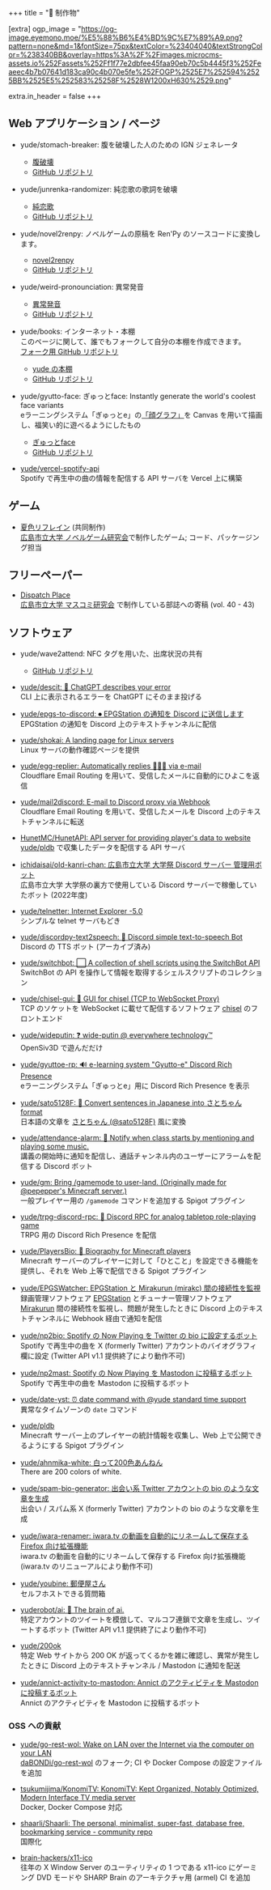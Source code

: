 +++
title = "💽 制作物"

[extra]
ogp_image = "https://og-image.eyemono.moe/%E5%88%B6%E4%BD%9C%E7%89%A9.png?pattern=none&md=1&fontSize=75px&textColor=%23404040&textStrongColor=%238340BB&overlay=https%3A%2F%2Fimages.microcms-assets.io%252Fassets%252Ff1f77e2dbfee45faa90eb70c5b4445f3%252Feaeec4b7b07641d183ca90c4b070e5fe%252FOGP%2525E7%252594%2525BB%2525E5%252583%25258F%2528W1200xH630%2529.png"

extra.in_header = false
+++

## Web アプリケーション / ページ

- yude/stomach-breaker: 腹を破壊した人のための IGN ジェネレータ
  - [腹破壊](https://stomach-breaker.vercel.app/)
  - [GitHub リポジトリ](https://github.com/yude/stomach-breaker)

- yude/junrenka-randomizer: 純恋歌の歌詞を破壊
  - [純恋歌](https://junrenka-randomizer.vercel.app/)
  - [GitHub リポジトリ](https://github.com/yude/junrenka-randomizer)

- yude/novel2renpy: ノベルゲームの原稿を Ren'Py のソースコードに変換します。
  - [novel2renpy](https://novel2renpy.vercel.app/)
  - [GitHub リポジトリ](https://github.com/yude/novel2renpy)

- yude/weird-pronounciation: 異常発音
  - [異常発音](https://weird-pronounciation.vercel.app/)
  - [GitHub リポジトリ](https://github.com/yude/weird-pronounciation)

- yude/books: インターネット・本棚\
    このページに関して、誰でもフォークして自分の本棚を作成できます。\
    [フォーク用 GitHub リポジトリ](https://github.com/yudejp/books)
  - [yude の本棚](https://yude.github.io/books/)
  - [GitHub リポジトリ](https://github.com/yude/books)

- yude/gyutto-face: ぎゅっとface: Instantly generate the world's coolest face variants\
    eラーニングシステム「ぎゅっとe」の[「顔グラフ」](https://jacet.org/sanjo/wp-content/uploads/2020/09/%E3%81%8E%E3%82%85%E3%81%A3%E3%81%A8e%E8%B3%87%E6%96%99.pdf)を Canvas を用いて描画し、福笑い的に遊べるようにしたもの
  - [ぎゅっとface](https://gyutto-face.vercel.app/)
  - [GitHub リポジトリ](https://github.com/yude/gyutto-face)

- [yude/vercel-spotify-api](https://github.com/yude/vercel-spotify-api)\
    Spotify で再生中の曲の情報を配信する API サーバを Vercel 上に構築

## ゲーム

- [夏色リフレイン](https://hcunovelgame.itch.io/natsuiro) (共同制作)\
    [広島市立大学 ノベルゲーム研究会](https://x.com/hcunovelgame)で制作したゲーム; コード、パッケージング担当

## フリーペーパー

- [Dispatch Place](https://masukendp.github.io/)\
    [広島市立大学 マスコミ研究会](https://x.com/masukenDP) で制作している部誌への寄稿 (vol. 40 - 43)

## ソフトウェア

- yude/wave2attend: NFC タグを用いた、出席状況の共有
  - [GitHub リポジトリ](https://github.com/yude/wave2attend)

- [yude/descit: 🤩 ChatGPT describes your error](https://github.com/yude/descit)\
    CLI 上に表示されるエラーを ChatGPT にそのまま投げる

- [yude/epgs-to-discord: ⏺ EPGStation の通知を Discord に送信します](https://github.com/yude/epgs-to-discord)\
    EPGStation の通知を Discord 上のテキストチャンネルに配信

- [yude/shokai: A landing page for Linux servers](https://github.com/yude/shokai)\
    Linux サーバの動作確認ページを提供

- [yude/egg-replier: Automatically replies 🐣🐣🐣 via e-mail](https://github.com/yude/egg-replier)\
    Cloudflare Email Routing を用いて、受信したメールに自動的にひよこを返信

- [yude/mail2discord: E-mail to Discord proxy via Webhook](https://github.com/yude/mail2discord)\
    Cloudflare Email Routing を用いて、受信したメールを Discord 上のテキストチャンネルに転送

- [HunetMC/HunetAPI: API server for providing player's data to website](https://github.com/HunetMC/HunetAPI)\
    [yude/pldb](https://github.com/yude/pldb) で収集したデータを配信する API サーバ

- [ichidaisai/old-kanri-chan: 広島市立大学 大学祭 Discord サーバー 管理用ボット](https://github.com/ichidaisai/old-kanri-chan)\
    広島市立大学 大学祭の裏方で使用している Discord サーバーで稼働していたボット (2022年度)

- [yude/telnetter: Internet Explorer -5.0](https://github.com/yude/telnetter)\
    シンプルな telnet サーバもどき

- [yude/discordpy-text2speech: 👄 Discord simple text-to-speech Bot](https://github.com/yude/discordpy-text2speech)\
    Discord の TTS ボット (アーカイブ済み)

- [yude/switchbot: ⬜ A collection of shell scripts using the SwitchBot API](https://github.com/yude/switchbot)\
    SwitchBot の API を操作して情報を取得するシェルスクリプトのコレクション

- [yude/chisel-gui: 📡 GUI for chisel (TCP to WebSocket Proxy)](https://github.com/yude/chisel-gui)\
    TCP のソケットを WebSocket に載せて配信するソフトウェア [chisel](https://github.com/jpillora/chisel) のフロントエンド

- [yude/wideputin: ❓ wide-putin @ everywhere technology™](https://github.com/yude/wideputin)\
    OpenSiv3D で遊んだだけ

- [yude/gyuttoe-rp: 🔊 e-learning system "Gyutto-e" Discord Rich Presence](https://github.com/yude/gyuttoe-rp)\
    eラーニングシステム「ぎゅっとe」用に Discord Rich Presence を表示

- [yude/sato5128F: 🔄 Convert sentences in Japanese into さとちゃん format](https://github.com/yude/sato5128F)\
    日本語の文章を [さとちゃん (@sato5128F)](https://x.com/sato5128F) 風に変換

- [yude/attendance-alarm: 🔔 Notify when class starts by mentioning and playing some music.](https://github.com/yude/attendance-alarm)\
    講義の開始時に通知を配信し、通話チャンネル内のユーザーにアラームを配信する Discord ボット

- [yude/gm: Bring /gamemode to user-land. (Originally made for @pepepper's Minecraft server.)](https://github.com/yude/gm)\
    一般プレイヤー用の `/gamemode` コマンドを追加する Spigot プラグイン

- [yude/trpg-discord-rpc: 🎲 Discord RPC for analog tabletop role-playing game](https://github.com/yude/trpg-discord-rpc)\
    TRPG 用の Discord Rich Presence を配信

- [yude/PlayersBio: 💬 Biography for Minecraft players](https://github.com/yude/PlayersBio)\
    Minecraft サーバーのプレイヤーに対して「ひとこと」を設定できる機能を提供し、それを Web 上等で配信できる Spigot プラグイン

- [yude/EPGSWatcher: EPGStation と Mirakurun (mirakc) 間の接続性を監視](https://github.com/yude/EPGSWatcher)\
    録画管理ソフトウェア [EPGStation](https://github.com/l3tnun/EPGStation) とチューナー管理ソフトウェア [Mirakurun](https://github.com/Chinachu/Mirakurun) 間の接続性を監視し、問題が発生したときに Discord 上のテキストチャンネルに Webhook 経由で通知を配信

- [yude/np2bio: Spotify の Now Playing を Twitter の bio に設定するボット](https://github.com/yude/np2bio)\
    Spotify で再生中の曲を X (formerly Twitter) アカウントのバイオグラフィ欄に設定 (Twitter API v1.1 提供終了により動作不可)

- [yude/np2mast: Spotify の Now Playing を Mastodon に投稿するボット](https://github.com/yude/np2mast)\
    Spotify で再生中の曲を Mastodon に投稿するボット

- [yude/date-yst: ⏰ date command with @yude standard time support](https://github.com/yude/date-yst)\
    異常なタイムゾーンの `date` コマンド

- [yude/pldb](https://github.com/yude/pldb)\
    Minecraft サーバー上のプレイヤーの統計情報を収集し、Web 上で公開できるようにする Spigot プラグイン

- [yude/ahnmika-white: 白って200色あんねん](https://github.com/yude/ahnmika-white)\
    There are 200 colors of white.

- [yude/spam-bio-generator: 出会い系 Twitter アカウントの bio のような文章を生成](https://github.com/yude/spam-bio-generator)\
    出会い / スパム系 X (formerly Twitter) アカウントの bio のような文章を生成

- [yude/iwara-renamer: iwara.tv の動画を自動的にリネームして保存する Firefox 向け拡張機能](https://github.com/yude/iwara-renamer)\
    iwara.tv の動画を自動的にリネームして保存する Firefox 向け拡張機能 (iwara.tv のリニューアルにより動作不可)

- [yude/youbine: 郵便屋さん](https://github.com/yude/youbine)\
    セルフホストできる質問箱

- [yuderobot/ai: 🐤 The brain of ai.](https://github.com/yuderobot/ai)\
    特定アカウントのツイートを模倣して、マルコフ連鎖で文章を生成し、ツイートするボット (Twitter API v1.1 提供終了により動作不可)

- [yude/200ok](https://github.com/yude/200ok)\
    特定 Web サイトから 200 OK が返ってくるかを雑に確認し、異常が発生したときに Discord 上のテキストチャンネル / Mastodon に通知を配送

- [yude/annict-activity-to-mastodon: Annict のアクティビティを Mastodon に投稿するボット](https://github.com/yude/annict-activity-to-mastodon)\
    Annict のアクティビティを Mastodon に投稿するボット

### OSS への貢献

- [yude/go-rest-wol: Wake on LAN over the Internet via the computer on your LAN](https://github.com/yude/go-rest-wol)\
    [daBONDi/go-rest-wol](https://github.com/daBONDi/go-rest-wol) のフォーク; CI や Docker Compose の設定ファイルを追加

- [tsukumijima/KonomiTV: KonomiTV: Kept Organized, Notably Optimized, Modern Interface TV media server](https://github.com/tsukumijima/KonomiTV)\
    Docker, Docker Compose 対応

- [shaarli/Shaarli: The personal, minimalist, super-fast, database free, bookmarking service - community repo](https://github.com/shaarli/Shaarli)\
    国際化

- [brain-hackers/x11-ico](https://github.com/brain-hackers/x11-ico)\
    往年の X Window Server のユーティリティの 1 つである x11-ico にゲーミング DVD モードや SHARP Brain のアーキテクチャ用 (armel) CI を追加
